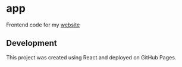 # app

Frontend code for my [website][website-url]

## Development
This project was created using React and deployed on GitHub Pages.

[website-url]: https://adrianleung.dev
